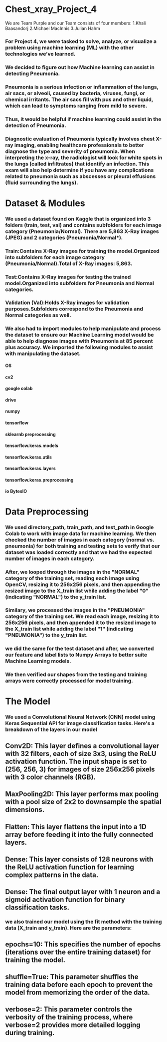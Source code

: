 # Chest_xray_Project_4
We are Team Purple and our Team consists of four members:
1.Khali Baasandorj
2.Michael MacInnis
3.Julian Hahm

### For Project 4, we were tasked to solve, analyze, or visualize a problem using machine learning (ML) with the other technologies we’ve learned.
### We decided to figure out how Machine learning can assist in detecting Pneumonia. 
### Pneumonia is a serious infection or inflammation of the lungs, air sacs, or alveoli, caused by bacteria, viruses, fungi, or chemical irritants. The air sacs fill with pus and other liquid, which can lead to symptoms ranging from mild to severe.  
### Thus, it would be helpful if machine learning could assist in the detection of Pneumonia.  

### Diagnostic evaluation of Pneumonia typically involves chest X-ray imaging, enabling healthcare professionals to better diagnose the type and severity of pneumonia.  When interpreting the x-ray, the radiologist will look for white spots in the lungs (called infiltrates) that identify an infection. This exam will also help determine if you have any complications related to pneumonia such as abscesses or pleural effusions (fluid surrounding the lungs).

# Dataset & Modules
### We used a dataset found on Kaggle that is organized into 3 folders (train, test, val) and contains subfolders for each image category (Pneumonia/Normal). There are 5,863 X-Ray images (JPEG) and 2 categories (Pneumonia/Normal*).

### Train:Contains X-Ray images for training the model.Organized into subfolders for each image category (Pneumonia/Normal).Total of X-Ray images: 5,863.

### Test:Contains X-Ray images for testing the trained model.Organized into subfolders for Pneumonia and Normal categories.

### Validation (Val):Holds X-Ray images for validation purposes.Subfolders correspond to the Pneumonia and Normal categories as well.

### We also had to import modules to help manipulate and process the dataset to ensure our Machine Learning model would be able to help diagnose images with Pneumonia at 85 percent plus accuracy.  We imported the following modules to assist with manipulating the dataset.

#### OS
#### cv2
#### google colab
#### drive
#### numpy
#### tensorflow
#### sklearnb preprocessing
#### tensorflow.keras.models
#### tensorflow.keras.utils
#### tensorflow.keras.layers
#### tensorflow.keras.preprocessing 
#### io BytesIO

# Data Preprocessing 
### We used directory_path, train_path, and test_path in Google Colab to work with image data for machine learning. We then checked the number of images in each category (normal vs. pneumonia) for both training and testing sets to verify that our dataset was loaded correctly and that we had the expected number of images in each category.  
### After, we looped through the images in the "NORMAL" category of the training set, reading each image using OpenCV, resizing it to 256x256 pixels, and then appending the resized image to the X_train list while adding the label "0" (indicating "NORMAL") to the y_train list.
### Similary, we processed the images in the "PNEUMONIA" category of the training set. We read each image, resizing it to 256x256 pixels, and then appended it to the resized image to the X_train list while adding the label "1" (indicating "PNEUMONIA") to the y_train list.
### we did the same for the test dataset and after, we converted our feature and label lists to Numpy Arrays to better suite Machine Learning models.
### We then verified our shapes from the testing and training arrays were correctly processed for model training. 

# The Model
### We used a Convolutional Neural Network (CNN) model using Keras Sequential API for image classification tasks. Here's a breakdown of the layers in our model

## Conv2D: This layer defines a convolutional layer with 32 filters, each of size 3x3, using the ReLU activation function. The input shape is set to (256, 256, 3) for images of size 256x256 pixels with 3 color channels (RGB).
## MaxPooling2D: This layer performs max pooling with a pool size of 2x2 to downsample the spatial dimensions.
## Flatten: This layer flattens the input into a 1D array before feeding it into the fully connected layers.
## Dense: This layer consists of 128 neurons with the ReLU activation function for learning complex patterns in the data.
## Dense: The final output layer with 1 neuron and a sigmoid activation function for binary classification tasks.

### we also trained our model using the fit method with the training data (X_train and y_train). Here are the parameters:
## epochs=10: This specifies the number of epochs (iterations over the entire training dataset) for training the model.
## shuffle=True: This parameter shuffles the training data before each epoch to prevent the model from memorizing the order of the data.
## verbose=2: This parameter controls the verbosity of the training process, where verbose=2 provides more detailed logging during training.







